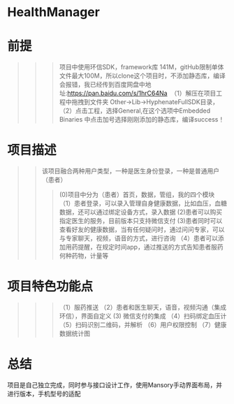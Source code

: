 # HealthManager
# 前提
>>>项目中使用环信SDK，framework库 141M，gitHub限制单体文件最大100M，所以clone这个项目时，不添加静态库，编译会报错，我已经传到百度网盘中地址:https://pan.baidu.com/s/1hrC64Na  （1）解压在项目工程中拖拽到文件夹 Other->Lib->HyphenateFullSDK目录，（2）点击工程，选择General,在这个选项中Embedded Binaries 中点击加号选择刚刚添加的静态库，编译success！
# 项目描述
>>该项目融合两种用户类型，一种是医生身份登录，一种是普通用户（患者）
>>> (0)项目中分为（患者）首页，数据，管组，我的四个模块
>>>（1）患者登录，可以录入管理自身健康数据，比如血压，血糖数据，还可以通过绑定设备方式，录入数据
>>> (2)患者可以购买指定医生的服务，目前版本只支持微信支付
>>> (3)患者同时可以查看好友的健康数据，当有任何疑问时，通过问问专家，可以与专家聊天，视频，语音的方式，进行咨询
>>>（4）患者可以添加用药提醒，在规定时间app，通过推送的方式告知患者服药何种药物，计量等

# 项目特色功能点
>>>（1）服药推送
>>>（2）患者和医生聊天，语音，视频沟通（集成环信），界面自定义
>>> (3) 微信支付的集成
>>>（4）扫码绑定血压计
>>>（5）扫码识别二维码，并解析
>>>（6）用户权限控制
>>>（7）健康数据统计图

# 总结
项目是自己独立完成，同时参与接口设计工作，使用Mansory手动界面布局，并进行版本，手机型号的适配
